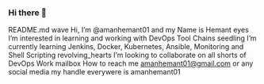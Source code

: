 ### Hi there 👋

<!--
**hthemanttiwari/hthemanttiwari** is a ✨ _special_ ✨ repository because its `README.md` (this file) appears on your GitHub profile.

Here are some ideas to get you started:

- 🔭 I’m currently working on ...
- 🌱 I’m currently learning ...
- 👯 I’m looking to collaborate on ...
- 🤔 I’m looking for help with ...
- 💬 Ask me about ...
- 📫 How to reach me: ...
- 😄 Pronouns: ...
- ⚡ Fun fact: ...
-->
README.md
wave Hi, I’m @amanhemant01 and my Name is Hemant
eyes I’m interested in learning and working with DevOps Tool Chains
seedling I’m currently learning Jenkins, Docker, Kubernetes, Ansible, Monitoring and Shell Scripting
revolving_hearts I’m looking to collaborate on all shorts of DevOps Work
mailbox How to reach me amanhemant01@gmail.com or any social media my handle everywere is amanhemant01
